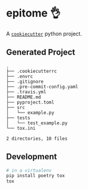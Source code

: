 # epitome 👌

A [`cookiecutter`] python project.

## Generated Project
```
.
├── .cookiecutterrc
├── .envrc
├── .gitignore
├── .pre-commit-config.yaml
├── .travis.yml
├── README.md
├── pyproject.toml
├── src
│   └── example.py
├── tests
│   └── test_example.py
└── tox.ini

2 directories, 10 files
```

## Development

```bash
# in a virtualenv
pip install poetry tox
tox
```

[`cookiecutter`]:https://github.com/cookiecutter/cookiecutter
